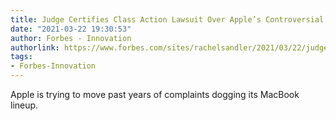 ```yaml
---
title: Judge Certifies Class Action Lawsuit Over Apple’s Controversial Butterfly Keyboards
date: "2021-03-22 19:30:53"
author: Forbes - Innovation
authorlink: https://www.forbes.com/sites/rachelsandler/2021/03/22/judge-certifies-class-action-lawsuit-over-apples-controversial-butterfly-keyboards/
tags:
- Forbes-Innovation
---
```

Apple is trying to move past years of complaints dogging its MacBook lineup.